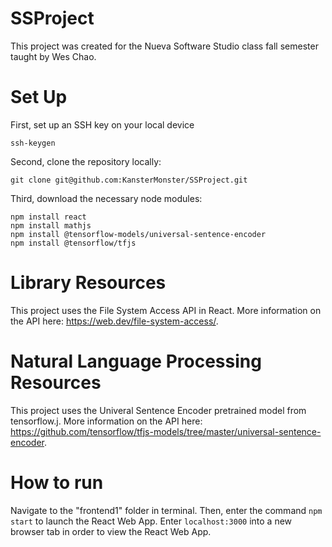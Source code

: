 # SSProject

This project was created for the Nueva Software Studio class fall semester taught by Wes Chao.

# Set Up

First, set up an SSH key on your local device
```
ssh-keygen
```

Second, clone the repository locally:

```
git clone git@github.com:KansterMonster/SSProject.git
```
Third, download the necessary node modules:

```
npm install react
npm install mathjs
npm install @tensorflow-models/universal-sentence-encoder
npm install @tensorflow/tfjs
```

# Library Resources

This project uses the File System Access API in React. More information on the API here: https://web.dev/file-system-access/.

# Natural Language Processing Resources

This project uses the Univeral Sentence Encoder pretrained model from tensorflow.j. More information on the API here: https://github.com/tensorflow/tfjs-models/tree/master/universal-sentence-encoder.

# How to run 

Navigate to the "frontend1" folder in terminal. Then, enter the command `npm start` to launch the React Web App. Enter `localhost:3000` into a new browser tab in order to view the React Web App.
